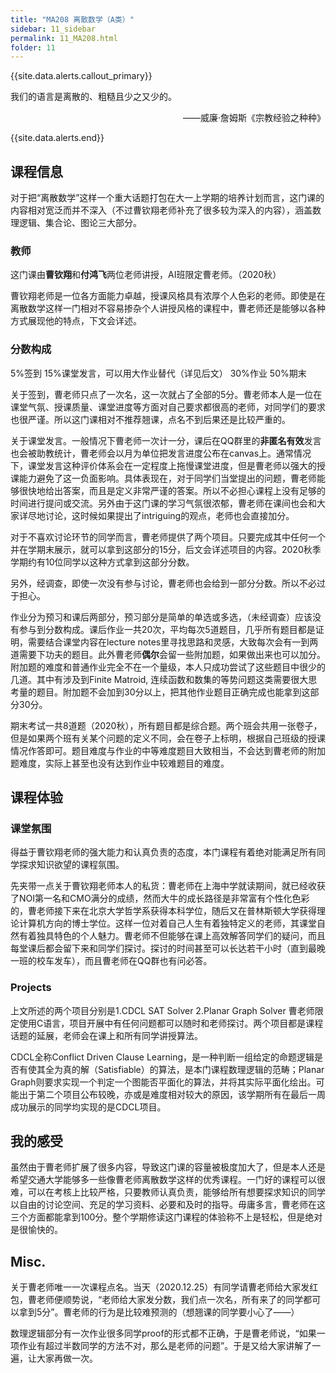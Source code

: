 ```yaml
---
title: "MA208 离散数学（A类）"
sidebar: 11_sidebar
permalink: 11_MA208.html
folder: 11
---
```



{{site.data.alerts.callout_primary}}
<p>我们的语言是离散的、粗糙且少之又少的。</p>
<p align="right">——威廉·詹姆斯《宗教经验之种种》</p>

{{site.data.alerts.end}}

## 课程信息
对于把“离散数学”这样一个重大话题打包在大一上学期的培养计划而言，这门课的内容相对宽泛而并不深入（不过曹钦翔老师补充了很多较为深入的内容），涵盖数理逻辑、集合论、图论三大部分。
### 教师
这门课由**曹钦翔**和**付鸿飞**两位老师讲授，AI班限定曹老师。（2020秋）

曹钦翔老师是一位各方面能力卓越，授课风格具有浓厚个人色彩的老师。即使是在离散数学这样一门相对不容易掺杂个人讲授风格的课程中，曹老师还是能够以各种方式展现他的特点，下文会详述。

### 分数构成
5%签到 15%课堂发言，可以用大作业替代（详见后文） 30%作业 50%期末

关于签到，曹老师只点了一次名，这一次就占了全部的5分。曹老师本人是一位在课堂气氛、授课质量、课堂进度等方面对自己要求都很高的老师，对同学们的要求也很严谨。所以这门课相对不推荐翘课，点名不到后果还是比较严重的。

关于课堂发言。一般情况下曹老师一次计一分，课后在QQ群里的**非匿名有效**发言也会被助教统计，曹老师会以月为单位把发言进度公布在canvas上。通常情况下，课堂发言这种评价体系会在一定程度上拖慢课堂进度，但是曹老师以强大的授课能力避免了这一负面影响。具体表现在，对于同学们当堂提出的问题，曹老师能够很快地给出答案，而且是定义非常严谨的答案。所以不必担心课程上没有足够的时间进行提问或交流。另外由于这门课的学习气氛很浓郁，曹老师在课间也会和大家详尽地讨论，这时候如果提出了intriguing的观点，老师也会直接加分。

对于不喜欢讨论环节的同学而言，曹老师提供了两个项目。只要完成其中任何一个并在学期末展示，就可以拿到这部分的15分，后文会详述项目的内容。2020秋季学期约有10位同学以这种方式拿到这部分分数。

另外，经调查，即使一次没有参与讨论，曹老师也会给到一部分分数。所以不必过于担心。

作业分为预习和课后两部分，预习部分是简单的单选或多选，（未经调查）应该没有参与到分数构成。课后作业一共20次，平均每次5道题目，几乎所有题目都是证明，需要结合课堂内容在lecture notes里寻找思路和灵感，大致每次会有一到两道需要下功夫的题目。此外曹老师**偶尔**会留一些附加题，如果做出来也可以加分。附加题的难度和普通作业完全不在一个量级，本人只成功尝试了这些题目中很少的几道。其中有涉及到Finite Matroid, 连续函数和数集的等势问题这类需要很大思考量的题目。附加题不会加到30分以上，把其他作业题目正确完成也能拿到这部分30分。

期末考试一共8道题（2020秋），所有题目都是综合题。两个班会共用一张卷子，但是如果两个班有关某个问题的定义不同，会在卷子上标明，根据自己班级的授课情况作答即可。题目难度与作业的中等难度题目大致相当，不会达到曹老师的附加题难度，实际上甚至也没有达到作业中较难题目的难度。

## 课程体验 

### 课堂氛围
得益于曹钦翔老师的强大能力和认真负责的态度，本门课程有着绝对能满足所有同学探求知识欲望的课程氛围。

先夹带一点关于曹钦翔老师本人的私货：曹老师在上海中学就读期间，就已经收获了NOI第一名和CMO满分的成绩，然而大牛的成长路径是非常富有个性化色彩的，曹老师接下来在北京大学哲学系获得本科学位，随后又在普林斯顿大学获得理论计算机方向的博士学位。这样一位对着自己人生有着独特定义的老师，其课堂自然有着独具特色的个人魅力。曹老师不但能够在课上高效解答同学们的疑问，而且每堂课后都会留下来和同学们探讨。探讨的时间甚至可以长达若干小时（直到最晚一班的校车发车），而且曹老师在QQ群也有问必答。

### Projects
上文所述的两个项目分别是1.CDCL SAT Solver 2.Planar Graph Solver
曹老师限定使用C语言，项目开展中有任何问题都可以随时和老师探讨。两个项目都是课程话题的延展，老师会在课上和所有同学讲授算法。

CDCL全称Conflict Driven Clause Learning，是一种判断一组给定的命题逻辑是否有使其全为真的解（Satisfiable）的算法，是本门课程数理逻辑的范畴；Planar Graph则要求实现一个判定一个图能否平面化的算法，并将其实际平面化绘出。可能出于第二个项目公布较晚，亦或是难度相对较大的原因，该学期所有在最后一周成功展示的同学均实现的是CDCL项目。 


## 我的感受
虽然由于曹老师扩展了很多内容，导致这门课的容量被极度加大了，但是本人还是希望交通大学能够多一些像曹老师离散数学这样的优秀课程。一门好的课程可以很难，可以在考核上比较严格，只要教师认真负责，能够给所有想要探求知识的同学以自由的讨论空间、充足的学习资料、必要和及时的指导。毋庸多言，曹老师在这三个方面都能拿到100分。整个学期修读这门课程的体验称不上是轻松，但是绝对是很愉快的。

## Misc.
关于曹老师唯一一次课程点名。当天（2020.12.25）有同学请曹老师给大家发红包，曹老师便顺势说，“老师给大家发分数，我们点一次名，所有来了的同学都可以拿到5分”。曹老师的行为是比较难预测的（想翘课的同学要小心了——） 

数理逻辑部分有一次作业很多同学proof的形式都不正确，于是曹老师说，“如果一项作业有超过半数同学的方法不对，那么是老师的问题”。于是又给大家讲解了一遍，让大家再做一次。 